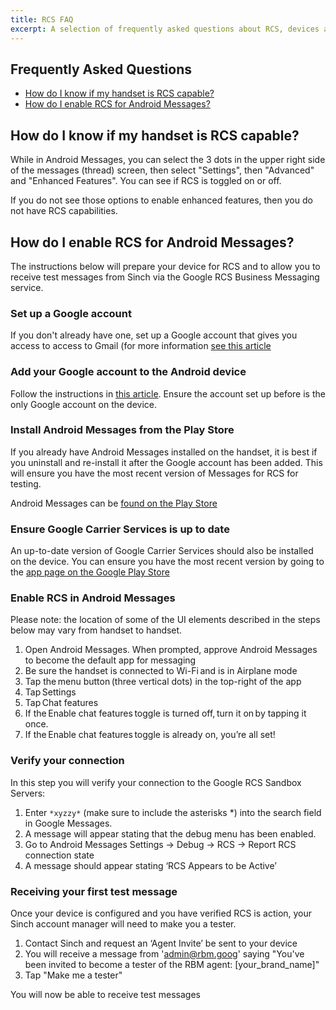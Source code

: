 ```yaml
---
title: RCS FAQ
excerpt: A selection of frequently asked questions about RCS, devices and the Sinch RCS API.
---
```


## Frequently Asked Questions

-  [How do I know if my handset is RCS capable?](#how-do-i-know-if-my-handset-is-rcs-capable)
-  [How do I enable RCS for Android Messages?](#how-do-i-enable-rcs-for-android-messages) 

## How do I know if my handset is RCS capable?

While in Android Messages, you can select the 3 dots in the upper right side of the messages (thread) screen, then select "Settings", then "Advanced" and "Enhanced Features". You can see if RCS is toggled on or off. 

If you do not see those options to enable enhanced features, then you do not have RCS capabilities.

## How do I enable RCS for Android Messages?
The instructions below will prepare your device for RCS and to allow you to receive test messages from Sinch via the Google RCS Business Messaging service.

### Set up a Google account
If you don't already have one, set up a Google account that gives you access to access to Gmail (for more information [see this article](https://support.google.com/accounts/answer/27441?hl=en)

### Add your Google account to the Android device
Follow the instructions in [this article](https://support.google.com/googleplay/answer/2521798?hl=en-GB). Ensure the account set up before is the only Google account on the device.

### Install Android Messages from the Play Store
If you already have Android Messages installed on the handset, it is best if you uninstall and re-install it after the Google account has been added. This will ensure you have the most recent version of Messages for RCS for testing.

Android Messages can be [found on the Play Store](https://play.google.com/store/apps/details?id=com.google.android.apps.messaging)

### Ensure Google Carrier Services is up to date
An up-to-date version of Google Carrier Services should also be installed on the device. You can ensure you have the most recent version by going to the [app page on the Google Play Store](https://play.google.com/store/apps/details?id=com.google.android.ims)
  
### Enable RCS in Android Messages
Please note: the location of some of the UI elements described in the steps below may vary from handset to handset.
 1. Open Android Messages. When prompted, approve Android Messages to become the default app for messaging
2.  Be sure the handset is connected to Wi-Fi and is in Airplane mode
3.  Tap the menu button (three vertical dots) in the top-right of the app
4.  Tap Settings
5.  Tap Chat features
6.  If the Enable chat features toggle is turned off, turn it on by tapping it once.    
7.  If the Enable chat features toggle is already on, you’re all set!

### Verify your connection
In this step you will verify your connection to the Google RCS Sandbox Servers:  
1. Enter ``*xyzzy*``  (make sure to include the asterisks *) into the search field in Google Messages. 
2. A message will appear stating that the debug menu has been enabled.
3. Go to Android Messages Settings -> Debug -> RCS -> Report RCS connection state 
4. A message should appear stating ‘RCS Appears to be Active’

### Receiving your first test message
Once your device is configured and you have verified RCS is action, your Sinch account manager will need to make you a tester.

1. Contact Sinch and request an ‘Agent Invite’ be sent to your device
2. You will receive a message from 'admin@rbm.goog' saying "You've been invited to become a tester of the RBM agent: [your_brand_name]"
3. Tap "Make me a tester"

You will now be able to receive test messages